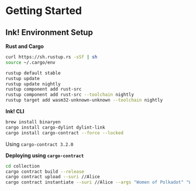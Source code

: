 # Getting Started

## Ink! Environment Setup 

**Rust and Cargo**
```bash
curl https://sh.rustup.rs -sSf | sh
source ~/.cargo/env

rustup default stable
rustup update
rustup update nightly
rustup component add rust-src
rustup component add rust-src --toolchain nightly
rustup target add wasm32-unknown-unknown --toolchain nightly
```

**Ink! CLI**

```bash
brew install binaryen
cargo install cargo-dylint dylint-link
cargo install cargo-contract --force --locked
```
Using `cargo-contract 3.2.0`



**Deploying using `cargo-contract`**
```bash
cd collection
cargo contract build --release
cargo contract upload --suri //Alice
cargo contract instantiate --suri //Alice --args "Women of Polkadot" "WMN" "ipfs://myIpfsUri/" 10 100_000
```